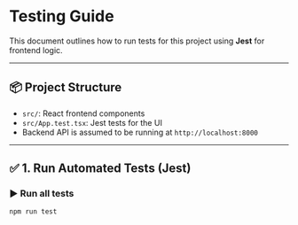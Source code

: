 # Testing Guide

This document outlines how to run tests for this project using **Jest** for frontend logic.

---

## 📦 Project Structure

- `src/`: React frontend components
- `src/App.test.tsx`: Jest tests for the UI
- Backend API is assumed to be running at `http://localhost:8000`

---

## ✅ 1. Run Automated Tests (Jest)

### ▶️ Run all tests
```bash
npm run test

